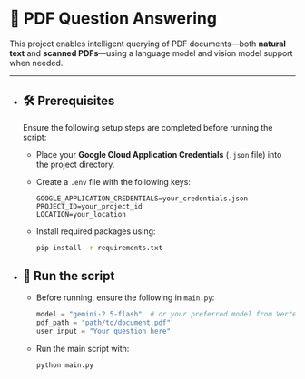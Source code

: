 # 📄 PDF Question Answering

This project enables intelligent querying of PDF documents—both **natural text** and **scanned PDFs**—using a language model and vision model support when needed.

---

* ## 🛠️ Prerequisites

    Ensure the following setup steps are completed before running the script:

    - Place your **Google Cloud Application Credentials** (`.json` file) into the project directory.
    
    - Create a `.env` file with the following keys:
        ```env
        GOOGLE_APPLICATION_CREDENTIALS=your_credentials.json
        PROJECT_ID=your_project_id
        LOCATION=your_location
        ```
    
    - Install required packages using:
        ```bash
        pip install -r requirements.txt
        ```

* ## 🚀 Run the script

    - Before running, ensure the following in `main.py`:
        ```python
        model = "gemini-2.5-flash"  # or your preferred model from Vertex AI
        pdf_path = "path/to/document.pdf"
        user_input = "Your question here"
        ```
    
    - Run the main script with:
        ```bash
        python main.py
        ```
